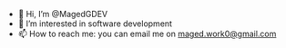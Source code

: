 - 👋 Hi, I’m @MagedGDEV
- 👀 I’m interested in software development
- 📫 How to reach me: you can email me on maged.work0@gmail.com

<!---
MagedGDEV/MagedGDEV is a ✨ special ✨ repository because its `README.md` (this file) appears on your GitHub profile.
You can click the Preview link to take a look at your changes.
--->
